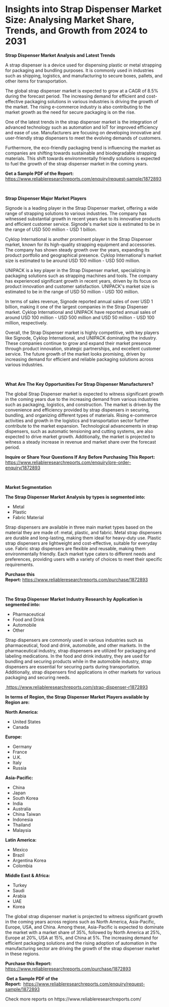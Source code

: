 <p><h1>Insights into Strap Dispenser Market Size: Analysing Market Share, Trends, and Growth from 2024 to 2031</h1></p><p><strong>Strap Dispenser Market Analysis and Latest Trends</strong></p>
<p><p>A strap dispenser is a device used for dispensing plastic or metal strapping for packaging and bundling purposes. It is commonly used in industries such as shipping, logistics, and manufacturing to secure boxes, pallets, and other items for transportation.</p><p>The global strap dispenser market is expected to grow at a CAGR of 8.5% during the forecast period. The increasing demand for efficient and cost-effective packaging solutions in various industries is driving the growth of the market. The rising e-commerce industry is also contributing to the market growth as the need for secure packaging is on the rise.</p><p>One of the latest trends in the strap dispenser market is the integration of advanced technology such as automation and IoT for improved efficiency and ease of use. Manufacturers are focusing on developing innovative and user-friendly strap dispensers to meet the evolving demands of customers.</p><p>Furthermore, the eco-friendly packaging trend is influencing the market as companies are shifting towards sustainable and biodegradable strapping materials. This shift towards environmentally friendly solutions is expected to fuel the growth of the strap dispenser market in the coming years.</p></p>
<p><strong>Get a Sample PDF of the Report:&nbsp;</strong> <a href="https://www.reliableresearchreports.com/enquiry/request-sample/1872893">https://www.reliableresearchreports.com/enquiry/request-sample/1872893</a></p>
<p>&nbsp;</p>
<p><strong>Strap Dispenser Major Market Players</strong></p>
<p><p>Signode is a leading player in the Strap Dispenser market, offering a wide range of strapping solutions to various industries. The company has witnessed substantial growth in recent years due to its innovative products and efficient customer service. Signode's market size is estimated to be in the range of USD 500 million - USD 1 billion.</p><p>Cyklop International is another prominent player in the Strap Dispenser market, known for its high-quality strapping equipment and accessories. The company has shown steady growth over the years, expanding its product portfolio and geographical presence. Cyklop International's market size is estimated to be around USD 100 million - USD 500 million.</p><p>UNIPACK is a key player in the Strap Dispenser market, specializing in packaging solutions such as strapping machines and tools. The company has experienced significant growth in recent years, driven by its focus on product innovation and customer satisfaction. UNIPACK's market size is estimated to be in the range of USD 50 million - USD 100 million.</p><p>In terms of sales revenue, Signode reported annual sales of over USD 1 billion, making it one of the largest companies in the Strap Dispenser market. Cyklop International and UNIPACK have reported annual sales of around USD 100 million - USD 500 million and USD 50 million - USD 100 million, respectively.</p><p>Overall, the Strap Dispenser market is highly competitive, with key players like Signode, Cyklop International, and UNIPACK dominating the industry. These companies continue to grow and expand their market presence through product innovation, strategic partnerships, and excellent customer service. The future growth of the market looks promising, driven by increasing demand for efficient and reliable packaging solutions across various industries.</p></p>
<p>&nbsp;</p>
<p><strong>What Are The Key Opportunities For Strap Dispenser Manufacturers?</strong></p>
<p><p>The global Strap Dispenser market is expected to witness significant growth in the coming years due to the increasing demand from various industries such as packaging, logistics, and construction. The market is driven by the convenience and efficiency provided by strap dispensers in securing, bundling, and organizing different types of materials. Rising e-commerce activities and growth in the logistics and transportation sector further contribute to the market expansion. Technological advancements in strap dispensers, such as automatic tensioning and cutting systems, are also expected to drive market growth. Additionally, the market is projected to witness a steady increase in revenue and market share over the forecast period.</p></p>
<p><strong>Inquire or Share Your Questions If Any Before Purchasing This Report:</strong> <a href="https://www.reliableresearchreports.com/enquiry/pre-order-enquiry/1872893">https://www.reliableresearchreports.com/enquiry/pre-order-enquiry/1872893</a></p>
<p>&nbsp;</p>
<p><strong>Market Segmentation</strong></p>
<p><strong>The Strap Dispenser Market Analysis by types is segmented into:</strong></p>
<p><ul><li>Metal</li><li>Plastic</li><li>Fabric Material</li></ul></p>
<p><p>Strap dispensers are available in three main market types based on the material they are made of: metal, plastic, and fabric. Metal strap dispensers are durable and long-lasting, making them ideal for heavy-duty use. Plastic strap dispensers are lightweight and cost-effective, suitable for everyday use. Fabric strap dispensers are flexible and reusable, making them environmentally friendly. Each market type caters to different needs and preferences, providing users with a variety of choices to meet their specific requirements.</p></p>
<p><strong>Purchase this Report:&nbsp;</strong><a href="https://www.reliableresearchreports.com/purchase/1872893">https://www.reliableresearchreports.com/purchase/1872893</a></p>
<p>&nbsp;</p>
<p><strong>The Strap Dispenser Market Industry Research by Application is segmented into:</strong></p>
<p><ul><li>Pharmaceutical</li><li>Food and Drink</li><li>Automobile</li><li>Other</li></ul></p>
<p><p>Strap dispensers are commonly used in various industries such as pharmaceutical, food and drink, automobile, and other markets. In the pharmaceutical industry, strap dispensers are utilized for packaging and labeling medications. In the food and drink industry, they are used for bundling and securing products while in the automobile industry, strap dispensers are essential for securing parts during transportation. Additionally, strap dispensers find applications in other markets for various packaging and securing needs.</p></p>
<p><a href="https://www.reliableresearchreports.com/strap-dispenser-r1872893">&nbsp;https://www.reliableresearchreports.com/strap-dispenser-r1872893</a></p>
<p><strong>In terms of Region, the Strap Dispenser Market Players available by Region are:</strong></p>
<p>
    <p> <strong> North America: </strong>
        <ul>
            <li>United States</li>
            <li>Canada</li>
        </ul>
        </p> 
    <p> <strong> Europe: </strong>
        <ul>
            <li>Germany</li>
            <li>France</li>
            <li>U.K.</li>
            <li>Italy</li>
            <li>Russia</li>
        </ul>
        </p> 
    <p> <strong> Asia-Pacific: </strong>
        <ul>
            <li>China</li>
            <li>Japan</li>
            <li>South Korea</li>
            <li>India</li>
            <li>Australia</li>
            <li>China Taiwan</li>
            <li>Indonesia</li>
            <li>Thailand</li>
            <li>Malaysia</li>
        </ul>
        </p> 
    <p> <strong> Latin America: </strong>
        <ul>
            <li>Mexico</li>
            <li>Brazil</li>
            <li>Argentina Korea</li>
            <li>Colombia</li>
        </ul>
        </p> 
    <p> <strong> Middle East & Africa: </strong>
        <ul>
            <li>Turkey</li>
            <li>Saudi</li>
            <li>Arabia</li>
            <li>UAE</li>
            <li>Korea</li>
        </ul>
    </p>
    </p>
<p><p>The global strap dispenser market is projected to witness significant growth in the coming years across regions such as North America, Asia-Pacific, Europe, USA, and China. Among these, Asia-Pacific is expected to dominate the market with a market share of 35%, followed by North America at 25%, Europe at 20%, USA at 15%, and China at 5%. The increasing demand for efficient packaging solutions and the rising adoption of automation in the manufacturing sector are driving the growth of the strap dispenser market in these regions.</p></p>
<p><strong>Purchase this Report: </strong><a href="https://www.reliableresearchreports.com/purchase/1872893">https://www.reliableresearchreports.com/purchase/1872893</a></p>
<p>&nbsp;<strong>Get a Sample PDF of the Report:&nbsp;&nbsp;</strong><a href="https://www.reliableresearchreports.com/enquiry/request-sample/1872893">https://www.reliableresearchreports.com/enquiry/request-sample/1872893</a></p>
<p><strong></strong></p>
<p>Check more reports on https://www.reliableresearchreports.com/</p>